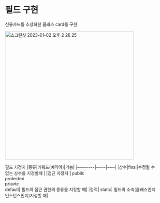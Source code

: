  # 필드 구현 

신용카드를 추상화한 클래스 card를 구현 

<img width="425" alt="스크린샷 2023-01-02 오후 2 28 25" src="https://user-images.githubusercontent.com/104719555/210197640-ff1323ec-cdcb-4ae6-b4ec-c1077e4ff5d0.png">

필드 지정자 
|종류|키워드(예약어)|기능|
|---------|-----|----|
|상수|final|수정될 수 없는 상수를 지정할때 |
|접근 지정자 | pubilc<br>protected<br>priavte<br>default| 필드의 접근 권한의 종류를 지정할 때|
|정적| static| 필드의 소속(클래스인지 인스턴스인지)지정할 때|
